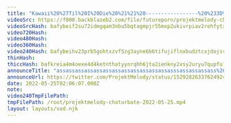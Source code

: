 ```yaml
---
title: "Kawaii%20%27Til%20I%20Die%20%21%21%20-----------------%20%233D%20%23vtuber%20%23anime"
videoSrc: https://f000.backblazeb2.com/file/futureporn/projektmelody-chaturbate-2022-05-25.mp4
videoSrcHash: bafybeif2su72idmgqam3nbu5bqtagmpjr55mxp2ukivrpiav2rehfytxsm?filename=projektmelody-chaturbate-20220525T020607Z-source.mp4
video720Hash: 
video480Hash: 
video360Hash: 
video240Hash: bafybeihv23prb5gohtxzvf5zg3ayne6b6tifujiflnxbudztcxjdojsvhe?filename=projektmelody-chaturbate-20220525T020607Z-240p.mp4
thinHash: 
thiccHash: bafkreia4m4oexe4d4ketnthatyynrqhh6jta2ienkny2xsy2uryu7qupfu?filename=20220525T020607Z-thicc.jpg
announceTitle: "assassassassassassassassassassassassasssassassassass%20---------%3E%20%20%20other%20stuff%28%20%E3%81%A4%20%E2%97%95o%E2%97%95%20%29%E3%81%A4"
announceUrl: https://twitter.com/ProjektMelody/status/1529282633762492417
date: 2022-05-25T02:06:07.000Z
note: 
video240TmpFilePath: 
tmpFilePath: /root/projektmelody-chaturbate-2022-05-25.mp4
layout: layouts/vod.njk
---
```


